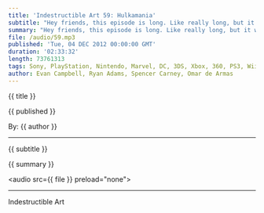 ```yaml
---
title: 'Indestructible Art 59: Hulkamania'
subtitle: "Hey friends, this episode is long. Like really long, but it was all so good I couldn't find parts to take out. So maybe take breaks? It's awesome and i'm sure your going to enjoy the heck out of it. So pace yourself and don't let the length scare you."
summary: "Hey friends, this episode is long. Like really long, but it was all so good I couldn't find parts to take out. So maybe take breaks? It's awesome and i'm sure your going to enjoy the heck out of it. So pace yourself and don't let the length scare you. Evan questions Ryan's motives. Omar looks for depth in time travel. Spencer wants to see more of Hulk Hogan. Ryan looks good in a wig. Like I said, it's all awesome. Enjoy."
file: /audio/59.mp3
published: 'Tue, 04 DEC 2012 00:00:00 GMT'
duration: '02:33:32'
length: 73761313
tags: Sony, PlayStation, Nintendo, Marvel, DC, 3DS, Xbox, 360, PS3, Wii, PSN, XBLA, Video Games, Comics, Games, Indestructible Art, Fatale, Vita, Matt Kindt, X-Men, Humble Bundle, THQ, Sine Mora, WiiU, Batman Inc
author: Evan Campbell, Ryan Adams, Spencer Carney, Omar de Armas
---
```


<p class='postTitle'>{{ title }}</p>
<p class='postPublished'>{{ published }}</p>
<p class='postAuthor'>By: {{ author }}</p>
<hr>
{{ subtitle }}  
  
{{ summary }}  

<audio src={{ file }} preload="none"></audio>

- - -
Indestructible Art